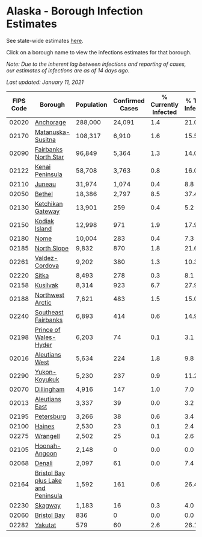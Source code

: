 # Alaska - Borough Infection Estimates

See state-wide estimates [here](/infections/us-ak).

Click on a borough name to view the infections estimates for that borough.

*Note: Due to the inherent lag between infections and reporting of cases, our estimates of infections are as of 14 days ago.*

*Last updated: January 11, 2021*

|   FIPS Code |                                                                    Borough |   Population |   Confirmed Cases |   % Currently Infected |   % Total Infected |
|-------------|----------------------------------------------------------------------------|--------------|-------------------|------------------------|--------------------|
|       02020 |                                                     [Anchorage](anchorage) |      288,000 |            24,091 |                    1.4 |               21.0 |
|       02170 |                                     [Matanuska-Susitna](matanuska-susitna) |      108,317 |             6,910 |                    1.6 |               15.5 |
|       02090 |                               [Fairbanks North Star](fairbanks-north-star) |       96,849 |             5,364 |                    1.3 |               14.0 |
|       02122 |                                         [Kenai Peninsula](kenai-peninsula) |       58,708 |             3,763 |                    0.8 |               16.0 |
|       02110 |                                                           [Juneau](juneau) |       31,974 |             1,074 |                    0.4 |                8.8 |
|       02050 |                                                           [Bethel](bethel) |       18,386 |             2,797 |                    8.5 |               37.4 |
|       02130 |                                     [Ketchikan Gateway](ketchikan-gateway) |       13,901 |               259 |                    0.4 |                5.2 |
|       02150 |                                             [Kodiak Island](kodiak-island) |       12,998 |               971 |                    1.9 |               17.9 |
|       02180 |                                                               [Nome](nome) |       10,004 |               283 |                    0.4 |                7.3 |
|       02185 |                                                 [North Slope](north-slope) |        9,832 |               870 |                    1.8 |               21.6 |
|       02261 |                                           [Valdez-Cordova](valdez-cordova) |        9,202 |               380 |                    1.3 |               10.3 |
|       02220 |                                                             [Sitka](sitka) |        8,493 |               278 |                    0.3 |                8.1 |
|       02158 |                                                       [Kusilvak](kusilvak) |        8,314 |               923 |                    6.7 |               27.9 |
|       02188 |                                       [Northwest Arctic](northwest-arctic) |        7,621 |               483 |                    1.5 |               15.0 |
|       02240 |                                 [Southeast Fairbanks](southeast-fairbanks) |        6,893 |               414 |                    0.6 |               14.9 |
|       02198 |                             [Prince of Wales-Hyder](prince-of-wales-hyder) |        6,203 |                74 |                    0.1 |                3.1 |
|       02016 |                                           [Aleutians West](aleutians-west) |        5,634 |               224 |                    1.8 |                9.8 |
|       02290 |                                             [Yukon-Koyukuk](yukon-koyukuk) |        5,230 |               237 |                    0.9 |               11.2 |
|       02070 |                                                   [Dillingham](dillingham) |        4,916 |               147 |                    1.0 |                7.0 |
|       02013 |                                           [Aleutians East](aleutians-east) |        3,337 |                39 |                    0.0 |                3.2 |
|       02195 |                                                   [Petersburg](petersburg) |        3,266 |                38 |                    0.6 |                3.4 |
|       02100 |                                                           [Haines](haines) |        2,530 |                23 |                    0.1 |                2.4 |
|       02275 |                                                       [Wrangell](wrangell) |        2,502 |                25 |                    0.1 |                2.6 |
|       02105 |                                             [Hoonah-Angoon](hoonah-angoon) |        2,148 |                 0 |                    0.0 |                0.0 |
|       02068 |                                                           [Denali](denali) |        2,097 |                61 |                    0.0 |                7.4 |
|       02164 | [Bristol Bay plus Lake and Peninsula](bristol-bay-plus-lake-and-peninsula) |        1,592 |               161 |                    0.6 |               26.4 |
|       02230 |                                                         [Skagway](skagway) |        1,183 |                16 |                    0.3 |                4.0 |
|       02060 |                                                 [Bristol Bay](bristol-bay) |          836 |                 0 |                    0.0 |                0.0 |
|       02282 |                                                         [Yakutat](yakutat) |          579 |                60 |                    2.6 |               26.1 |